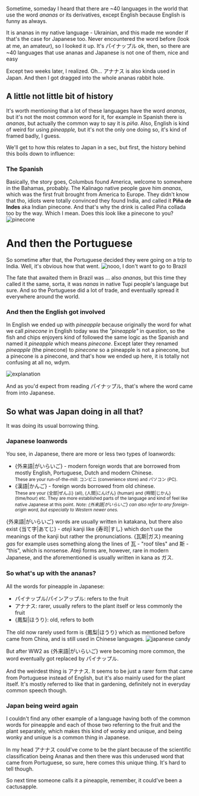 Sometime, someday I heard that there are ~40 languages in the world that use the word *ananas* or its derivatives, except English because English is funny as always.

It is ananas in my native language - Ukrainian, and this made me wonder if that's the case for Japanese too. Never encountered the word before (look at me, an amateur), so I looked it up. It's パイナップル ok, then, so there are ~40 languages that use ananas and Japanese is not one of them, nice and easy

Except two weeks later, I realized. Oh... アナナス is also kinda used in Japan. And then I got dragged into the whole ananas rabbit hole.
## A little not little bit of history

It's worth mentioning that a lot of these languages have the word *ananas*, but it's not the most common word for it, for example in Spanish there is *ananas*, but actually the common way to say it is *piña*. Also, English is kind of weird for using *pineapple,* but it's not the only one doing so, it's kind of framed badly, I guess.

We'll get to how this relates to Japan in a sec, but first, the history behind this boils down to influence: <br>
### The Spanish
Basically, the story goes, Columbus found America, welcome to somewhere in the Bahamas, probably. The Kalinago native people gave him *ananas*, which was the first fruit brought from America to Europe. They didn't know that tho, idiots were totally convinced they found India, and called it **Piña de Indes** aka Indian pinecone. And that's why the drink is called Piña collada too by the way. Which I mean. Does this look like a pinecone to you?
![pinecone](https://ik.imagekit.io/maksiks/ananas.png?updatedAt=1753349760471 'Fair enough I guess? But I&apos;d call it something more original. Like i dunno, how about cactusapple???')

# And then the Portuguese

So sometime after that, the Portuguese decided they were going on a trip to India. Well, it's obvious how that went.
![nooo, I don't want to go to Brazil](https://ik.imagekit.io/maksiks/Efyg1EpXgAESeur.png 'Just kidding, Brazil is cool.')

The fate that awaited them in Brazil was ... also *ananas*, but this time they called it the same, sorta, it was *nanas* in native Tupi people's language but sure. And so the Portuguese did a lot of trade, and eventually spread it everywhere around the world.

### And then the English got involved

In English we ended up with *pineapple* because originally the word for what we call *pinecone* in English today was the *"pineapple"* in question, so the fish and chips enjoyers kind of followed the same logic as the Spanish and named it *pineapple* which means *pinecone*. Except later they renamed *pineapple* (the pinecone) to *pinecone* so a pineapple is not a pinecone, but a pinecone is a pinecone, and that's how we ended up here, it is totally not confusing at all no, wdym.

![explanation](https://ik.imagekit.io/maksiks/pineconexplantion.png ':::nocaption')

And as you'd expect from reading パイナップル, that's where the word came from into Japanese.

## So what was Japan doing in all that?

It was doing its usual borrowing thing.

### Japanese loanwords
You see, in Japanese, there are more or less two types of loanwords:
- {外来語|がいらいご} - modern foreign words that are borrowed from mostly English, Portuguese, Dutch and modern Chinese. <br> <small class="desc">These are your run-of-the-mill: コンビニ (convenience store) and パソコン (PC).</small>
- {漢語|かんご} - foreign words borrowed from old chinese. <br> <small class="desc">These are your {全部|ぜんぶ} (all), {人間|にんげん} (human) and {時間|じかん} (time/hour) etc. They are more established parts of the language and kind of feel like native Japanese at this point.</small>
  <small class="note">*Note: {外来語|がいらいご} can also refer to any foreign-origin word, but especially to Western newer ones.*</small>

{外来語|がいらいご} words are usually written in katakana, but there also exist {当て字|あてじ} - *ateji* kanji like {寿司|すし} which don't use the meanings of the kanji but rather the pronunciations. {瓦斯|ガス} meaning *gas* for example uses something along the lines of 瓦 - "roof tiles" and 斯 - "this", which is nonsense. Ateji forms are, however, rare in modern Japanese, and the aforementioned is usually written in kana as ガス.

### So what's up with the ananas?
All the words for pineapple in Japanese:
- パイナップル/パインアップル: refers to the fruit
- アナナス: rarer, usually refers to the plant itself or less commonly the fruit
- {鳳梨|ほうり}: old, refers to both

The old now rarely used form is {鳳梨|ほうり} which as mentioned before came from China, and is still used in Chinese languages.
![japanese candy](https://ik.imagekit.io/maksiks/k4cp3ht8bob71.webp 'I shamelessly stole this image of Japanese candy with funky old backwards writing from Reddit because it is interesting.')

But after WW2 as {外来語|がいらいご} were becoming more common, the word eventually got replaced by パイナップル.

And the weirdest thing is アナナス. It seems to be just a rarer form that came from Portuguese instead of English, but it's also mainly used for the plant itself. It's mostly referred to like that in gardening, definitely not in everyday common speech though.

### Japan being weird again

I couldn't find any other example of a language having both of the common words for pineapple and each of those two referring to the fruit and the plant separately, which makes this kind of wonky and unique, and being wonky and unique is a common thing in Japanese.

In my head アナナス could've come to be the plant because of the scientific classification being Ananas and then there was this underused word that came from Portuguese, so sure, here comes this unique thing. It's hard to tell though.

So next time someone calls it a pineapple, remember, it could've been a cactusapple.